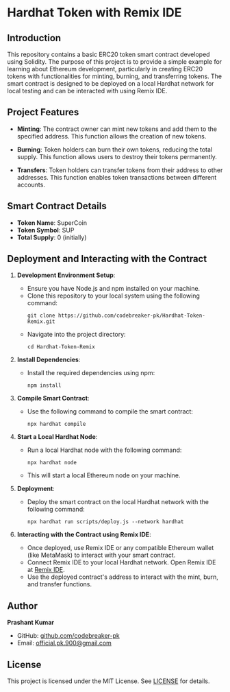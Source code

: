 # Hardhat Token with Remix IDE

## Introduction

This repository contains a basic ERC20 token smart contract developed using Solidity. The purpose of this project is to provide a simple example for learning about Ethereum development, particularly in creating ERC20 tokens with functionalities for minting, burning, and transferring tokens. The smart contract is designed to be deployed on a local Hardhat network for local testing and can be interacted with using Remix IDE.


## Project Features

- **Minting**: The contract owner can mint new tokens and add them to the specified address. This function allows the creation of new tokens.

- **Burning**: Token holders can burn their own tokens, reducing the total supply. This function allows users to destroy their tokens permanently.

- **Transfers**: Token holders can transfer tokens from their address to other addresses. This function enables token transactions between different accounts.

## Smart Contract Details

- **Token Name**: SuperCoin
- **Token Symbol**: SUP
- **Total Supply**: 0 (initially)

## Deployment and Interacting with the Contract

1. **Development Environment Setup**:
   - Ensure you have Node.js and npm installed on your machine.
   - Clone this repository to your local system using the following command:
     ```
     git clone https://github.com/codebreaker-pk/Hardhat-Token-Remix.git
     ```
   - Navigate into the project directory:
     ```
     cd Hardhat-Token-Remix
     ```

2. **Install Dependencies**:
   - Install the required dependencies using npm:
     ```
     npm install
     ```

3. **Compile Smart Contract**:
   - Use the following command to compile the smart contract:
     ```
     npx hardhat compile
     ```

4. **Start a Local Hardhat Node**:
   - Run a local Hardhat node with the following command:
     ```
     npx hardhat node
     ```
   - This will start a local Ethereum node on your machine.

5. **Deployment**:
   - Deploy the smart contract on the local Hardhat network with the following command:
     ```
     npx hardhat run scripts/deploy.js --network hardhat
     ```

6. **Interacting with the Contract using Remix IDE**:
   - Once deployed, use Remix IDE or any compatible Ethereum wallet (like MetaMask) to interact with your smart contract.
   - Connect Remix IDE to your local Hardhat network. Open Remix IDE at [Remix IDE](https://remix.ethereum.org/).
   - Use the deployed contract's address to interact with the mint, burn, and transfer functions.

## Author

**Prashant Kumar**

- GitHub: [github.com/codebreaker-pk](https://github.com/codebreaker-pk)
- Email: official.pk.900@gmail.com

## License

This project is licensed under the MIT License. See [LICENSE](LICENSE) for details.
